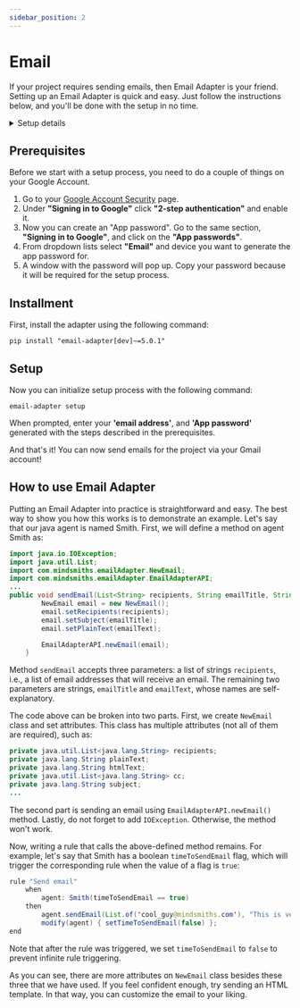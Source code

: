 ```yaml
---
sidebar_position: 2
---
```


# Email
If your project requires sending emails, then Email Adapter is your friend. Setting up an Email Adapter is quick and easy. Just follow the instructions below, and you'll be done with the setup in no time.

<details>
  <summary>Setup details</summary>
  <div>
    <div><p><b>Environment variables:</b></p>
        <ul>
            <li>Email address to use (sender)</li>
            <li>App password of corresponding Google Account</li>
        </ul>
    </div>
    <div>
        <p><b>Installment:</b></p>
        <ul>
            <li><code>pip install "email-adapter[dev]~=5.0.1"</code></li>
        </ul>
    </div>
    <div>
        <p><b>Initialize setup:</b></p>
        <ul><li><p><code>email-adapter setup</code></p></li></ul>
    </div>
  </div>
</details>


## Prerequisites
Before we start with a setup process, you need to do a couple of things on your Google Account.

1. Go to your [Google Account Security](https://myaccount.google.com/security) page.
2. Under **"Signing in to Google"** click **"2-step authentication"** and enable it.
3. Now you can create an "App password". Go to the same section, **"Signing in to Google"**, and click on the **"App passwords"**.
4. From dropdown lists select **"Email"** and device you want to generate the app password for.  
5. A window with the password will pop up. Copy your password because it will be required for the setup process.


## Installment
First, install the adapter using the following command:
```console
pip install "email-adapter[dev]~=5.0.1"
```

## Setup
Now you can initialize setup process with the following command:
```console
email-adapter setup
```
When prompted, enter your **'email address'**, and **'App password'** generated with the steps described in the prerequisites.

And that's it! You can now send emails for the project via your Gmail account! 

## How to use Email Adapter
Putting an Email Adapter into practice is straightforward and easy. The best way to show you how this works is to demonstrate an example. Let's say that our java agent is named Smith. First, we will define a method on agent Smith as:
```java
import java.io.IOException;
import java.util.List;
import com.mindsmiths.emailAdapter.NewEmail;
import com.mindsmiths.emailAdapter.EmailAdapterAPI;
...
public void sendEmail(List<String> recipients, String emailTitle, String emailText) throws IOException {
        NewEmail email = new NewEmail();
        email.setRecipients(recipients);
        email.setSubject(emailTitle);
        email.setPlainText(emailText);

        EmailAdapterAPI.newEmail(email);
    }
```
Method `sendEmail` accepts three parameters: a list of strings `recipients`, i.e., a list of email addresses that will receive an email. The remaining two parameters are strings, `emailTitle` and `emailText`, whose names are self-explanatory. 

The code above can be broken into two parts. First, we create `NewEmail` class and set attributes. This class has multiple attributes (not all of them are required), such as:
```java
private java.util.List<java.lang.String> recipients;
private java.lang.String plainText;
private java.lang.String htmlText;
private java.util.List<java.lang.String> cc;
private java.lang.String subject;
...
```
The second part is sending an email using `EmailAdapterAPI.newEmail()` method. Lastly, do not forget to add `IOException`. Otherwise, the method won't work.

Now, writing a rule that calls the above-defined method remains. For example, let's say that Smith has a boolean `timeToSendEmail` flag, which will trigger the corresponding rule when the value of a flag is `true`:
```java
rule "Send email"
    when
        agent: Smith(timeToSendEmail == true)
    then
        agent.sendEmail(List.of('cool_guy@mindsmiths.com'), "This is very important email!", "Some cool text goes here");
        modify(agent) { setTimeToSendEmail(false) };
end
```
Note that after the rule was triggered, we set `timeToSendEmail` to `false` to prevent infinite rule triggering.

As you can see, there are more attributes on `NewEmail` class besides these three that we have used. If you feel confident enough, try sending an HTML template. In that way, you can customize the email to your liking.